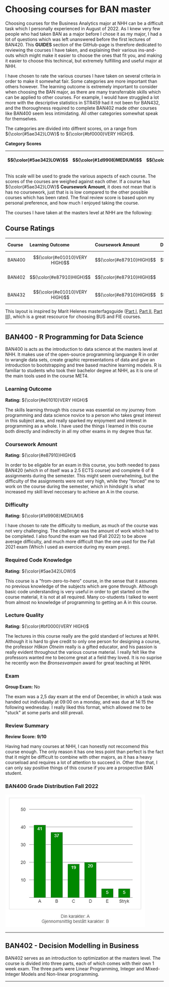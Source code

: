 # Choosing courses for BAN master

Choosing courses for the Business Analytics major at NHH can be a difficult task which I personally experienced in August of 2022. As I knew very few people who had taken BAN as a major before I chose it as my major, I had a lot of questions which was left unanswered before the first lectures of BAN420. This **GUIDES** section of the GitHub-page is therefore dedicated to reviewing the courses I have taken, and explaining their various ins-and-outs which might make it easier to choose the ones that fit you, and making it easier to choose this techincal, but extremely fulfilling and useful major at NHH.

I have chosen to rate the various courses I have taken on several criteria in order to make it somewhat fair. Some categories are more important than others however. The learning outcome is extremely important to consider when choosing the BAN major, as there are many transferrable skills which can be applied to other courses. For example, I would have struggled a lot more with the descriptive statistics in STR459 had it not been for BAN432, and the thoroughness required to complete BAN402 made other courses like BAN400 seem less intimidating. All other categories somewhat speak for themselves.

The categories are divided into diffrent scores, on a range from ${\color{#5ae342}LOW}$ to ${\color{#bf0000}VERY HIGH}$.

**Category Scores**

| $${\color{#5ae342}LOW}$$ | $${\color{#1d9908}MEDIUM}$$ | $${\color{#e87910}HIGH}$$ | $${\color{#bf0000}VERY HIGH}$$ |
| :----------------------- | :-------------------------- | :------------------------ | :----------------------------- |

This scale will be used to grade the various aspects of each course. The scores of the courses are weighed against each other. If a course has ${\color{#5ae342}LOW}$ **Coursework Amount**, it does not mean that is has no coursework, just that is is low compared to the other possible courses which has been rated. The final review score is based upon my personal preference, and how much I enjoyed taking the course.

The courses I have taken at the masters level at NHH are the following:

## Course Ratings

| Course | Learning Outcome               | Coursework Amount         | Difficulty                     | Required Code Knowledge     | Lecture Quality                | Group Exam         | Review Score        |
| :----- | :----------------------------- | :------------------------ | :----------------------------- | :-------------------------- | :----------------------------- | :----------------- | :------------------ |
| BAN400 | $${\color{#e01010}VERY HIGH}$$ | $${\color{#e87910}HIGH}$$ | $${\color{#1d9908}MEDIUM}$$    | $${\color{#5ae342}LOW}$$    | $${\color{#e01010}VERY HIGH}$$ | $${\textbf{No}}$$  | $${\textbf{9/10}}$$ |
| BAN402 | $${\color{#e87910}HIGH}$$      | $${\color{#e87910}HIGH}$$ | $${\color{#e01010}VERY HIGH}$$ | $${\color{#e87910}HIGH}$$   | $${\color{#e87910}HIGH}$$      | $${\textbf{Yes}}$$ | $${\textbf{7/10}}$$ |
| BAN432 | $${\color{#e01010}VERY HIGH}$$ | $${\color{#e87910}HIGH}$$ | $${\color{#1d9908}MEDIUM}$$    | $${\color{#1d9908}MEDIUM}$$ | $${\color{#1d9908}MEDIUM}$$    | $${\textbf{Yes}}$$ | $${\textbf{5/10}}$$ |

This layout is inspired by Marit Helenes masterfagsguide ([Part I](https://marithelene.org/2020/08/09/den-store-masterfag-guiden-del-1/), [Part II](https://marithelene.org/2020/08/17/den-store-masterfag-guiden-del-2/), [Part III](https://marithelene.org/2021/01/25/den-store-masterfag-guiden-del-3/)), which is a great rescource for choosing BUS and FIE courses.

---

## **BAN400 - R Programming for Data Science**

BAN400 is acts as the introduction to data science at the masters level at NHH. It makes use of the open-source programming languange R in order to wrangle data sets, create graphic representations of data and give an introduction to bootstrapping and tree based machine learning models. R is familiar to students who took their bachelor degree at NHH, as it is one of the main tools used in the course MET4.

### Learning Outcome

**Rating:** ${\color{#e01010}VERY HIGH}$

The skills learning through this course was essential on my journey from programming and data science novice to a person who takes great interest in this subject area, and really sparked my enjoyment and interest in programming as a whole. I have used the things I learned in this course both directly and indirectly in all my other exams in my degree thus far.

### Coursework Amount

**Rating:** ${\color{#e87910}HIGH}$

In order to be eligable for an exam in this course, you both needed to pass BAN420 (which in of itself was a 2.5 ECTS course) and complete 6 of 8 assignments during the semester. This might seem overwhelming, but the difficulty of the assignments were not very high, while they "forced" me to work on the course during the semester, which in hindsight is what increased my skill level neccesary to achieve an A in the course.

### Difficulty

**Rating:** ${\color{#1d9908}MEDIUM}$

I have chosen to rate the difficulty to medium, as much of the course was not very challenging. The challenge was the amount of work which had to be completed. I also found the exam we had (Fall 2022) to be above average difficulty, and much more difficult than the one used for the Fall 2021 exam (Which I used as exercice during my exam prep).

### Required Code Knowledge

**Rating:** ${\color{#5ae342}LOW}$

This course is a "from-zero-to-hero" course, in the sense that it assumes no previous knowledge of the subjects which are gone through. Although basic code understanding is very useful in order to get started on the course material, it is not at all required. Many co-students I talked to went from almost no knowledge of programming to getting an A in this course.

### Lecture Quality

**Rating:** ${\color{#bf0000}VERY HIGH}$

The lectures in this course really are the gold standard of lectures at NHH. Although it is hard to give credit to only one person for designing a course, the professor _Håkon Otneim_ really is a gifted educator, and his passion is really evident throughout the various course material. I really felt like the professors wanted me to become great at a field they loved. It is no suprise he recently won the _Bronsesvampen_ award for great teaching at NHH.

### Exam

**Group Exam:** No

The exam was a 2,5 day exam at the end of December, in which a task was handed out individually at 09:00 on a monday, and was due at 14:15 the following wednesday. I really liked this format, which allowed me to be "stuck" at some parts and still prevail.

### Review Summary

**Review Score:** ${\textbf{9/10}}$

Having had many courses at NHH, I can honestly not reccomend this course enough. The only reason it has one less point than perfect is the fact that it might be difficult to combine with other majors, as it has a heavy courseload and requires a lot of attention to succeed in. Other than that, I can only say positive things of this course if you are a prospective BAN student.

### **BAN400 Grade Distribution Fall 2022**

![BAN400 Grade Distribution](assets\images\ban400-grade-dist.jpg)

---

## **BAN402 - Decision Modelling in Business**

BAN402 serves as an introduction to optimization at the masters level. The course is divided into three parts, each of which comes with their own 1 week exam. The three parts were Linear Programming, Integer and Mixed-Integer Models and Non-linear programming.

---
